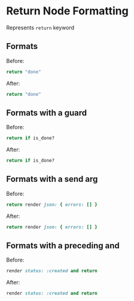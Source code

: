 <!-- BEGIN_AUTOGENERATED -->

# Return Node Formatting

Represents `return` keyword

<!-- END_AUTOGENERATED -->

## Formats

Before:

```ruby
return "done"
```

After:

```ruby
return "done"
```

## Formats with a guard

Before:

```ruby
return if is_done?
```

After:

```ruby
return if is_done?
```

## Formats with a send arg

Before:

```ruby
return render json: { errors: [] }
```

After:

```ruby
return render json: { errors: [] }
```

## Formats with a preceding and

Before:

```ruby
render status: :created and return
```

After:

```ruby
render status: :created and return
```
